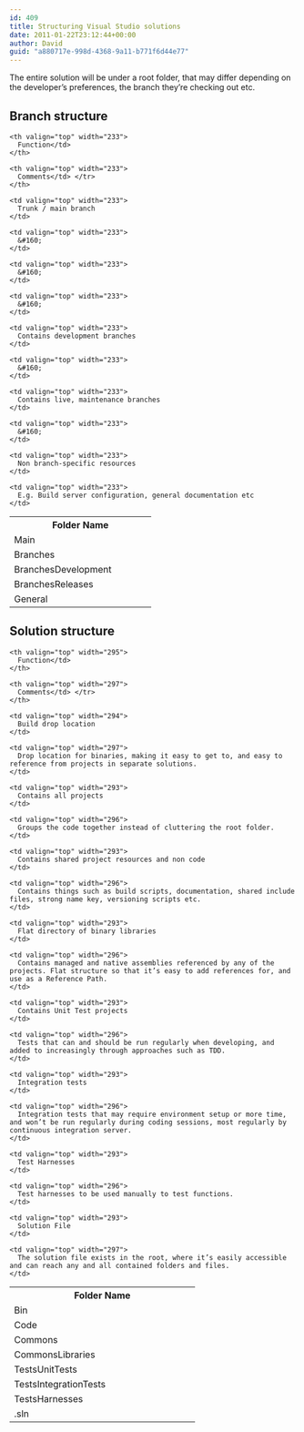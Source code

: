 ```yaml
---
id: 409
title: Structuring Visual Studio solutions
date: 2011-01-22T23:12:44+00:00
author: David
guid: "a880717e-998d-4368-9a11-b771f6d44e77"
---
```

The entire solution will be under a root folder, that may differ depending on the developer’s preferences, the branch they’re checking out etc.

## Branch structure

<table border="0" cellspacing="0" cellpadding="2" width="100%">
  <tr>
    <th valign="top" width="233">
      Folder Name</td>
    </th>
    
    <th valign="top" width="233">
      Function</td>
    </th>
    
    <th valign="top" width="233">
      Comments</td> </tr>
    </th>
  </tr>
  
  <tr>
    <td valign="top" width="233">
      Main
    </td>
    
    <td valign="top" width="233">
      Trunk / main branch
    </td>
    
    <td valign="top" width="233">
      &#160;
    </td>
  </tr>
  
  <tr>
    <td valign="top" width="233">
      Branches
    </td>
    
    <td valign="top" width="233">
      &#160;
    </td>
    
    <td valign="top" width="233">
      &#160;
    </td>
  </tr>
  
  <tr>
    <td valign="top" width="233">
      BranchesDevelopment
    </td>
    
    <td valign="top" width="233">
      Contains development branches
    </td>
    
    <td valign="top" width="233">
      &#160;
    </td>
  </tr>
  
  <tr>
    <td valign="top" width="233">
      BranchesReleases
    </td>
    
    <td valign="top" width="233">
      Contains live, maintenance branches
    </td>
    
    <td valign="top" width="233">
      &#160;
    </td>
  </tr>
  
  <tr>
    <td valign="top" width="233">
      General
    </td>
    
    <td valign="top" width="233">
      Non branch-specific resources
    </td>
    
    <td valign="top" width="233">
      E.g. Build server configuration, general documentation etc
    </td>
  </tr>
</table>

## Solution structure

<table border="0" cellspacing="0" cellpadding="2" width="100%">
  <tr>
    <th valign="top" width="304">
      Folder Name</td>
    </th>
    
    <th valign="top" width="295">
      Function</td>
    </th>
    
    <th valign="top" width="297">
      Comments</td> </tr>
    </th>
  </tr>
  
  <tr>
    <td valign="top" width="306">
      Bin
    </td>
    
    <td valign="top" width="294">
      Build drop location
    </td>
    
    <td valign="top" width="297">
      Drop location for binaries, making it easy to get to, and easy to reference from projects in separate solutions.
    </td>
  </tr>
  
  <tr>
    <td valign="top" width="308">
      Code
    </td>
    
    <td valign="top" width="293">
      Contains all projects
    </td>
    
    <td valign="top" width="296">
      Groups the code together instead of cluttering the root folder.
    </td>
  </tr>
  
  <tr>
    <td valign="top" width="309">
      Commons
    </td>
    
    <td valign="top" width="293">
      Contains shared project resources and non code
    </td>
    
    <td valign="top" width="296">
      Contains things such as build scripts, documentation, shared include files, strong name key, versioning scripts etc.
    </td>
  </tr>
  
  <tr>
    <td valign="top" width="310">
      CommonsLibraries
    </td>
    
    <td valign="top" width="293">
      Flat directory of binary libraries
    </td>
    
    <td valign="top" width="296">
      Contains managed and native assemblies referenced by any of the projects. Flat structure so that it’s easy to add references for, and use as a Reference Path.
    </td>
  </tr>
  
  <tr>
    <td valign="top" width="310">
      TestsUnitTests
    </td>
    
    <td valign="top" width="293">
      Contains Unit Test projects
    </td>
    
    <td valign="top" width="296">
      Tests that can and should be run regularly when developing, and added to increasingly through approaches such as TDD.
    </td>
  </tr>
  
  <tr>
    <td valign="top" width="310">
      TestsIntegrationTests
    </td>
    
    <td valign="top" width="293">
      Integration tests
    </td>
    
    <td valign="top" width="296">
      Integration tests that may require environment setup or more time, and won’t be run regularly during coding sessions, most regularly by continuous integration server.
    </td>
  </tr>
  
  <tr>
    <td valign="top" width="310">
      TestsHarnesses
    </td>
    
    <td valign="top" width="293">
      Test Harnesses
    </td>
    
    <td valign="top" width="296">
      Test harnesses to be used manually to test functions.
    </td>
  </tr>
  
  <tr>
    <td valign="top" width="310">
      <Solution>.sln
    </td>
    
    <td valign="top" width="293">
      Solution File
    </td>
    
    <td valign="top" width="297">
      The solution file exists in the root, where it’s easily accessible and can reach any and all contained folders and files.
    </td>
  </tr>
</table>
